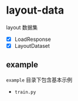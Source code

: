 # layout-data

layout 数据集

- [x] LoadResponse
- [x] LayoutDataset

## example

`example` 目录下包含基本示例
- `train.py`


